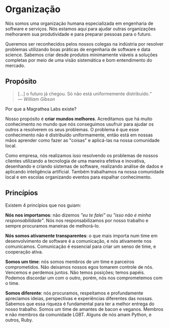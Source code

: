 # Organização

Nós somos uma organização humana especializada em engenharia de software e serviços. Nós estamos aqui para ajudar outras organizações melhorarem sua produtividade e para preparar pessoas para o futuro.

Queremos ser reconhecidos pelos nossos colegas na indústria por resolver problemas utilizando boas práticas de engenharia de software e data science. Sabemos criar desde produtos minimamente viáveis a soluções completas por meio de uma visão sistemática e bom entendimento do mercado.

## Propósito

> [...] o futuro já chegou. Só não está uniformemente distribuido.“
> <br>— *William Gibson*

Por que a Magrathea Labs existe?

Nosso propósito é **criar mundos melhores**. Acreditamos que há muito conhecimento no mundo que nós conseguimos usufruir para ajudar os outros a resolverem os seus problemas. O problema é que esse conhecimento não é distribuído uniformamente, então está em nossas mãos aprender como fazer as "coisas" e aplicá-las na nossa comunidade local.

Como empresa, nós realizamos isso resolvendo os problemas de nossos clientes utilizando a tecnologia de uma maneira efetiva e inovativa, desenhando e criando sistemas de software, realizando análise de dados e aplicando inteligência artificial. Também trabalhamos na nossa comunidade local e em escolas organizando eventos para espalhar conhecimento.

## Princípios

Existem 4 princípios que nos guiam:

**Nós nos importamos**: não dizemos *"eu te falei"* ou *"isso não é minha responsabilidade"*. Nós nos responsabilizamos por nosso trabalho e sempre procuramos maneiras de melhorá-lo.

**Nós somos ativamente transparentes**:  o que mais importa num time em desenvolvimento de software é a comunicação, e nós ativamente nos comunicamos. Comunicação é essencial para criar um senso de time, e cooperação ativa.

**Somos um time**: nós somos membros de um time e parceiros comprometidos. Não deixamos nossos egos tomarem controle de nós. Vencemos e perdemos juntos. Não temos posições; temos papéis. Podemos discordar um com o outro, porém, nós nos comprometemos com o time.

**Somos diferente**: nós procuramos, respeitamos e profundamente apreciamos ideias, perspectivas e experiências diferentes das nossas. Sabemos que essa riqueza é fundamental para ter a melhor entrega do nosso trabalho. Somos um time de amantes de bacon e veganos. Membros e não membros da comunidade LGBT. Alguns de nós amam Python, e outros, Ruby.
